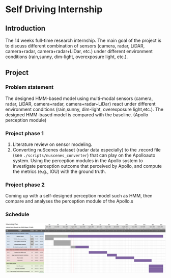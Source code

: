 # Self Driving Internship   
## Introduction
The 14 weeks full-time research internship. The main goal of the project is to discuss different combination of sensors (camera, radar, LiDAR, camera+radar, camera+radar+LiDar, etc.) under different environment conditions (rain,sunny, dim-light, overexposure light, etc.). 

## Project
### Problem statement
The designed HMM-based model using multi-modal sensors (camera, radar, LiDAR, camera+radar, camera+radar+LiDar) react under different environment conditions (rain,sunny, dim-light, overexposure light,etc.). The designed HMM-based model is compared with the baseline. (Apollo perception module)
### Project phase 1
1. Literature review on sensor modeling.
2. Converting nuScenes dataset (radar data especially) to the .record file (see ```./scripts/nuscenes_converter```) that can play on the Apolloauto system. Using the perception modules in the Apollo system to investigate perception outcome that perceived by Apollo, and compute the metrics (e.g., IOU) with the ground truth.

### Project phase 2
Coming up with a self-designed perception model such as HMM, then compare and analyses the perception module of the Apollo.s

### Schedule
![](documents/images/Gantt%20Chart.PNG)